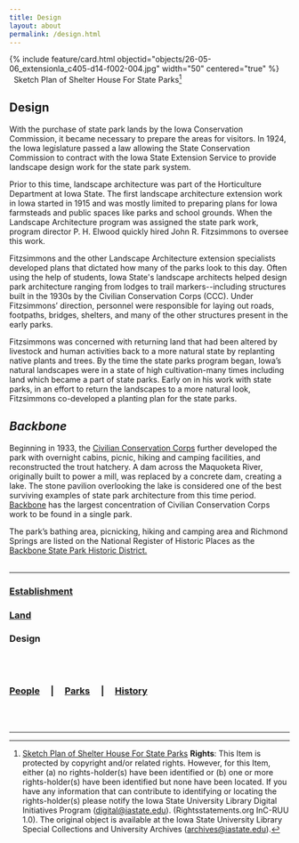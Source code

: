 ```yaml
---
title: Design
layout: about
permalink: /design.html
---
```



{% include feature/card.html objectid="objects/26-05-06_extensionla_c405-d14-f002-004.jpg" width="50" centered="true" %}
&nbsp;&nbsp;Sketch Plan of Shelter House For State Parks[^1]

## Design

With the purchase of state park lands by the Iowa Conservation Commission, it became necessary to prepare the areas for visitors. In 1924, the Iowa legislature passed a law allowing the State Conservation Commission to contract with the Iowa State Extension Service to provide landscape design work for the state park system.

Prior to this time, landscape architecture was part of the Horticulture Department at Iowa State. The first landscape architecture extension work in Iowa started in 1915 and was mostly limited to preparing plans for Iowa farmsteads and public spaces like parks and school grounds. When the Landscape Architecture program was assigned the state park work, program director P. H. Elwood quickly hired John R. Fitzsimmons to oversee this work.

Fitzsimmons and the other Landscape Architecture extension specialists developed plans that dictated how many of the parks look to this day. Often using the help of students, Iowa State's landscape architects helped design park architecture ranging from lodges to trail markers--including structures built in the 1930s by the Civilian Conservation Corps (CCC). Under Fitzsimmons’ direction, personnel were responsible for laying out roads, footpaths, bridges, shelters, and many of the other structures present in the early parks.

Fitzsimmons was concerned with returning land that had been altered by livestock and human activities back to a more natural state by replanting native plants and trees. By the time the state parks program began, Iowa’s natural landscapes were in a state of high cultivation-many times including land which became a part of state parks. Early on in his work with state parks, in an effort to return the landscapes to a more natural look, Fitzsimmons co-developed a planting plan for the state parks.

## _Backbone_

Beginning in 1933, the <a href="establishment#CCC">Civilian Conservation Corps</a> further developed the park with overnight cabins, picnic, hiking and camping facilities, and reconstructed the trout hatchery. A dam across the Maquoketa River, originally built to power a mill, was replaced by a concrete dam, creating a lake. The stone pavilion overlooking the lake is considered one of the best surviving examples of state park architecture from this time period. <a href="http://www.iowadnr.gov/Places-to-Go/State-Parks/Iowa-State-Parks/ParkDetails/ParkID/610105">Backbone</a> has the largest concentration of Civilian Conservation Corps work to be found in a single park.

The park’s bathing area, picnicking, hiking and camping area and Richmond Springs are listed on the National Register of Historic Places as the <a href="https://npgallery.nps.gov/NRHP/AssetDetail?assetID=ffdfee33-0d9b-4007-b027-e974145bd21f">Backbone State Park Historic District.</a>
<br>
<br>

***
### <a href="Establishment">Establishment</a>

### <a href="Land">Land</a>

### Design
<br>
<br>

### <a href="/people-overview.html">People</a> &nbsp; &nbsp; | &nbsp; &nbsp; <a href="/state-parks-overview.html">Parks</a> &nbsp; &nbsp; | &nbsp; &nbsp; <a href="/history-overview.html">History</a>

<br>
<br>


---
[^1]: <a href="http://cdm16001.contentdm.oclc.org/cdm/compoundobject/collection/p16001coll36/id/75/rec/8">Sketch Plan of Shelter House For State Parks</a> __Rights__: This Item is protected by copyright and/or related rights. However, for this Item, either (a) no rights-holder(s) have been identified or (b) one or more rights-holder(s) have been identified but none have been located. If you have any information that can contribute to identifying or locating the rights-holder(s) please notify the Iowa State University Library Digital Initiatives Program (digital@iastate.edu). (Rightsstatements.org InC-RUU 1.0). The original object is available at the Iowa State University Library Special Collections and University Archives (archives@iastate.edu).